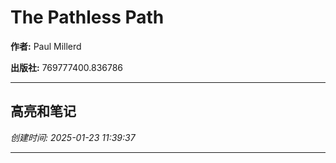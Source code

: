 # The Pathless Path

**作者:** Paul Millerd

**出版社:** 769777400.836786

---

## 高亮和笔记

*创建时间: 2025-01-23 11:39:37*

---

